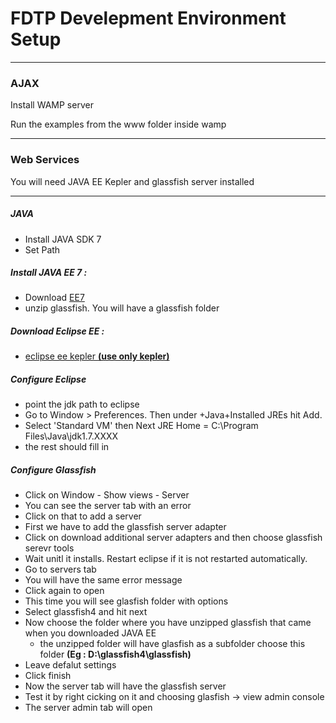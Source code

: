 # FDTP Develepment Environment Setup
***
### AJAX
Install WAMP server 

Run the examples from the www folder inside wamp

***

### Web Services
You will need JAVA EE Kepler and glassfish server installed 
***

##### JAVA
+ Install JAVA SDK 7
+ Set Path 


##### Install JAVA EE 7 : 
+ Download [EE7](http://www.oracle.com/technetwork/java/javaee/downloads/index.html) 
+ unzip glassfish. 
You will have a glassfish folder

##### Download Eclipse EE :
+ [eclipse ee kepler **(use only kepler)**](http://www.eclipse.org/downloads/packages/eclipse-ide-java-ee-developers/keplerr) 

##### Configure Eclipse 
+ point the jdk path to eclipse 
 + Go to Window > Preferences. 
   Then under +Java+Installed JREs hit Add.
 + Select 'Standard VM' then Next
	JRE Home = C:\Program Files\Java\jdk1.7.XXXX
 + the rest should fill in

##### Configure Glassfish
+ Click on Window - Show views - Server
+ You can see the server tab with an error 
+ Click on that to add a server 
+ First we have to add the glassfish server adapter 
+ Click on download additional server adapters and then choose glassfish serevr tools
+ Wait unitl it installs. Restart eclipse if it is not restarted automatically.
+ Go to servers tab
+ You will have the same error message 
+ Click again to open 
+ This time you will see glasfish folder with options 
+ Select glassfish4 and hit next 
+ Now choose the folder where you have unzipped glassfish that came when you downloaded JAVA EE
  + the unzipped folder will have glasfish as a subfolder 
	choose this folder **(Eg : D:\glassfish4\glassfish)**
+ Leave defalut settings 
+ Click finish 
+ Now the server tab will have the glassfish server 
+ Test it by right cicking on it and choosing glasfish -> view admin console 
+ The server admin tab will open 
